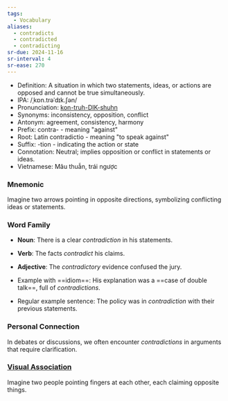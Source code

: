 ```yaml
---
tags:
  - Vocabulary
aliases:
  - contradicts
  - contradicted
  - contradicting
sr-due: 2024-11-16
sr-interval: 4
sr-ease: 270
---
```


- Definition: A situation in which two statements, ideas, or actions are opposed and cannot be true simultaneously.
- IPA: /ˌkɒn.trəˈdɪk.ʃən/
- Pronunciation: [kon-truh-DIK-shuhn](https://www.google.com/search?q=how+to+pronounce+contradiction)
- Synonyms: inconsistency, opposition, conflict
- Antonym: agreement, consistency, harmony
- Prefix: contra- - meaning "against"
- Root: Latin contradictio - meaning "to speak against"
- Suffix: -tion - indicating the action or state
- Connotation: Neutral; implies opposition or conflict in statements or ideas.
- Vietnamese: Mâu thuẫn, trái ngược

### Mnemonic

Imagine two arrows pointing in opposite directions, symbolizing conflicting ideas or statements.

### Word Family

- **Noun**: There is a clear *contradiction* in his statements.
- **Verb**: The facts *contradict* his claims.
- **Adjective**: The *contradictory* evidence confused the jury.

- Example with ==idiom==: His explanation was a ==case of double talk==, full of *contradictions*.
- Regular example sentence: The policy was in *contradiction* with their previous statements.

### Personal Connection

In debates or discussions, we often encounter *contradictions* in arguments that require clarification.

### [Visual Association](https://www.google.com/search?tbm=isch&q=contradiction)

Imagine two people pointing fingers at each other, each claiming opposite things.
